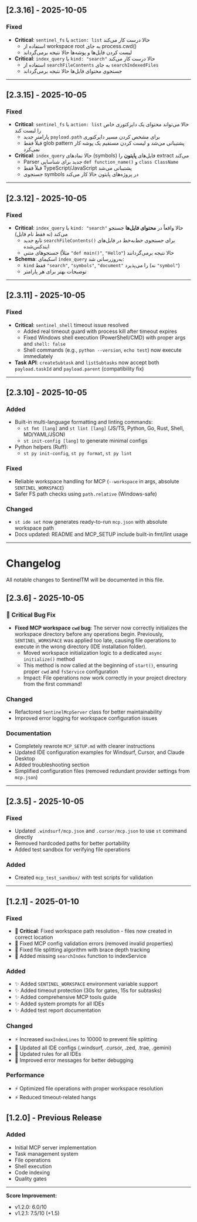 ## [2.3.16] - 2025-10-05

### Fixed

- **Critical**: `sentinel_fs` با `action: list` حالا درست کار می‌کند
  - استفاده از workspace root به جای process.cwd()
  - لیست کردن فایل‌ها و پوشه‌ها حالا نتیجه برمی‌گرداند
- **Critical**: `index_query` با `kind: "search"` حالا درست کار می‌کند
  - استفاده از `searchFileContents` به جای `searchIndexedFiles`
  - جستجوی محتوای فایل‌ها حالا نتیجه برمی‌گرداند

---

## [2.3.15] - 2025-10-05

### Fixed

- **Critical**: `sentinel_fs` با `action: list` حالا می‌تواند محتوای یک دایرکتوری خاص را لیست کند
  - پارامتر جدید `payload.path` برای مشخص کردن مسیر دایرکتوری
  - قبلاً فقط glob pattern پشتیبانی می‌شد و لیست کردن مستقیم یک پوشه کار نمی‌کرد
- **Critical**: `index_query` حالا نمادهای (symbols) فایل‌های **پایتون** را extract می‌کند
  - Parser جدید برای شناسایی `def function_name()` و `class ClassName`
  - قبلاً فقط TypeScript/JavaScript پشتیبانی می‌شد
  - جستجوی symbols در پروژه‌های پایتون حالا کار می‌کند

---

## [2.3.12] - 2025-10-05

### Fixed

- **Critical**: `index_query` با `kind: "search"` حالا واقعاً در **محتوای فایل‌ها** جستجو می‌کند (نه فقط نام فایل)
  - تابع جدید `searchFileContents()` برای جستجوی خط‌به‌خط در فایل‌های ایندکس‌شده
  - جستجوهای متنی (مثلاً `"def main()"`, `"Hello"`) حالا نتیجه برمی‌گردانند
- **Schema**: اسکیمای `index_query` به‌روزرسانی شد:
  - `kind` فقط `"search"`, `"symbols"`, `"document"` را می‌پذیرد (نه `"symbol"`)
  - توضیحات بهتر برای هر پارامتر

---

## [2.3.11] - 2025-10-05

### Fixed

- **Critical**: `sentinel_shell` timeout issue resolved
  - Added real timeout guard with process kill after timeout expires
  - Fixed Windows shell execution (PowerShell/CMD) with proper args and `shell: false`
  - Shell commands (e.g., `python --version`, `echo test`) now execute immediately
- **Task API**: `createSubtask` and `listSubtasks` now accept both `payload.taskId` and `payload.parent` (compatibility fix)

---

## [2.3.10] - 2025-10-05

### Added

- Built-in multi-language formatting and linting commands:
  - `st fmt [lang]` and `st lint [lang]` (JS/TS, Python, Go, Rust, Shell, MD/YAML/JSON)
  - `st init-config [lang]` to generate minimal configs
- Python helpers (Ruff):
  - `st py init-config`, `st py format`, `st py lint`

### Fixed

- Reliable workspace handling for MCP (`--workspace` in args, absolute `SENTINEL_WORKSPACE`)
- Safer FS path checks using `path.relative` (Windows-safe)

### Changed

- `st ide set` now generates ready-to-run `mcp.json` with absolute workspace path
- Docs updated: README and MCP_SETUP include built-in fmt/lint usage

---

# Changelog

All notable changes to SentinelTM will be documented in this file.

## [2.3.6] - 2025-10-05

### 🎉 Critical Bug Fix

- **Fixed MCP workspace `cwd` bug**: The server now correctly initializes the workspace directory before any operations begin. Previously, `SENTINEL_WORKSPACE` was applied too late, causing file operations to execute in the wrong directory (IDE installation folder).
  - Moved workspace initialization logic to a dedicated `async initialize()` method
  - This method is now called at the beginning of `start()`, ensuring proper `cwd` and `fsService` configuration
  - Impact: File operations now work correctly in your project directory from the first command!

### Changed

- Refactored `SentinelMcpServer` class for better maintainability
- Improved error logging for workspace configuration issues

### Documentation

- Completely rewrote `MCP_SETUP.md` with clearer instructions
- Updated IDE configuration examples for Windsurf, Cursor, and Claude Desktop
- Added troubleshooting section
- Simplified configuration files (removed redundant provider settings from `mcp.json`)

---

## [2.3.5] - 2025-10-05

### Fixed

- Updated `.windsurf/mcp.json` and `.cursor/mcp.json` to use `st` command directly
- Removed hardcoded paths for better portability
- Added test sandbox for verifying file operations

### Added

- Created `mcp_test_sandbox/` with test scripts for validation

---

## [1.2.1] - 2025-01-10

### Fixed

- 🐛 **Critical**: Fixed workspace path resolution - files now created in correct location
- 🐛 Fixed MCP config validation errors (removed invalid properties)
- 🐛 Fixed file splitting algorithm with brace depth tracking
- 🐛 Added missing `searchIndex` function to indexService

### Added

- ✨ Added `SENTINEL_WORKSPACE` environment variable support
- ✨ Added timeout protection (30s for gates, 15s for subtasks)
- ✨ Added comprehensive MCP tools guide
- ✨ Added system prompts for all IDEs
- ✨ Added test report documentation

### Changed

- ⚡ Increased `maxIndexLines` to 10000 to prevent file splitting
- 📝 Updated all IDE configs (.windsurf, .cursor, .zed, .trae, .gemini)
- 📝 Updated rules for all IDEs
- 📝 Improved error messages for better debugging

### Performance

- ⚡ Optimized file operations with proper workspace resolution
- ⚡ Reduced timeout-related hangs

## [1.2.0] - Previous Release

### Added

- Initial MCP server implementation
- Task management system
- File operations
- Shell execution
- Code indexing
- Quality gates

---

**Score Improvement:**

- v1.2.0: 6.0/10
- v1.2.1: 7.5/10 (+1.5)

